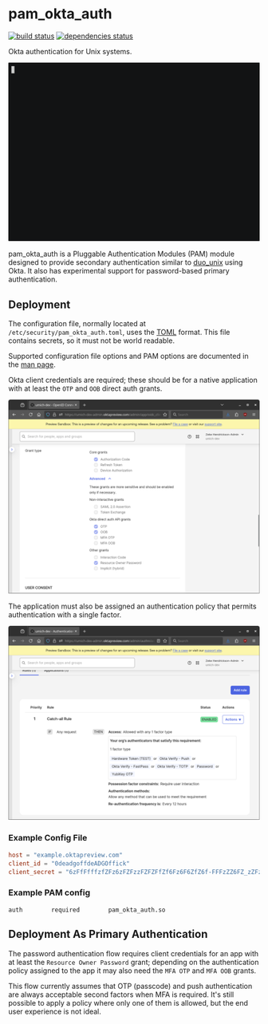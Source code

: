 <!--
SPDX-License-Identifier: MIT
SPDX-FileCopyrightText: © 2025 Regents of The University of Michigan

This file is part of pam_okta_auth and is distributed under the terms of
the MIT license.
-->
# pam\_okta\_auth

[![build status](https://github.com/flowerysong/pam_okta_auth/actions/workflows/build.yml/badge.svg)](https://github.com/flowerysong/pam_okta_auth/actions/workflows/build.yml) [![dependencies status](https://github.com/flowerysong/pam_okta_auth/actions/workflows/dependencies.yml/badge.svg)](https://github.com/flowerysong/pam_okta_auth/actions/workflows/dependencies.yml)

Okta authentication for Unix systems.

![animated demo](doc/pam_okta_auth.gif)

pam\_okta\_auth is a Pluggable Authentication Modules (PAM)
module designed to provide secondary authentication similar to
[duo\_unix](https://github.com/duosecurity/duo_unix) using Okta.
It also has experimental support for password-based primary
authentication.

## Deployment

The configuration file, normally located at
`/etc/security/pam_okta_auth.toml`, uses the [TOML](https://toml.io/)
format. This file contains secrets, so it must not be world readable.

Supported configuration file options and PAM options are documented
in the [man page](doc/pam_okta_auth.8.md).

Okta client credentials are required; these should be for a native
application with at least the `OTP` and `OOB` direct auth grants.

![Okta application settings](doc/okta_app_grants.png)

The application must also be assigned an authentication policy that
permits authentication with a single factor.

![Okta authentication policy](doc/okta_policy.png)

### Example Config File

```toml
host = "example.oktapreview.com"
client_id = "0deadgoffdeADGOffick"
client_secret = "6zFfFfffzfZFz6zFZFzzFZFZFfZf6Fz6F6ZfZ6f-FFFzZZ6FZ_zZFzFZ6fFzfFFz"
```

### Example PAM config

```
auth        required        pam_okta_auth.so
```

## Deployment As Primary Authentication

The password authentication flow requires client credentials for an
app with at least the `Resource Owner Password` grant; depending on
the authentication policy assigned to the app it may also need the
`MFA OTP` and `MFA OOB` grants.

This flow currently assumes that OTP (passcode) and push
authentication are always acceptable second factors when MFA is
required. It's still possible to apply a policy where only one of them
is allowed, but the end user experience is not ideal.
